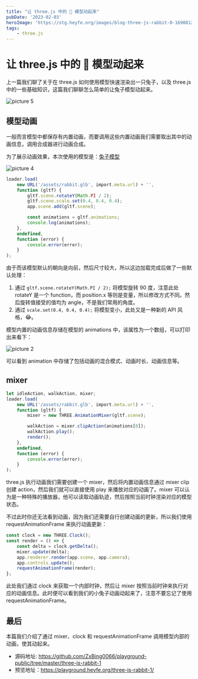 ```yaml
---
title: "让 three.js 中的 🐰 模型动起来"
pubDate: '2023-02-03'
heroImage: 'https://stg.heyfe.org/images/blog-three-js-rabbit-0-1690812321314.png'
tags:
    - three.js
---
```


# 让 three.js 中的 🐰 模型动起来

上一篇我们聊了关于在 three.js 如何使用模型快速渲染出一只兔子，以及 three.js 中的一些基础知识，这篇我们聊聊怎么简单的让兔子模型动起来。

![picture 5](https://stg.heyfe.org/images/blog-three-js-rabbit-1-43.gif)

## 模型动画

一般而言模型中都保存有内置动画，而要调用这些内置动画我们需要取出其中的动画信息，调用合成器进行动画合成。

为了展示动画效果，本次使用的模型是：[兔子模型](https://sketchfab.com/3d-models/rabbit-rigged-e7213589744d436b9d96e2dbb31198a5)

![picture 4](https://stg.heyfe.org/images/blog-three-js-rabbit-1-62.png)

```ts
loader.load(
    new URL('/assets/rabbit.glb', import.meta.url) + '',
    function (gltf) {
        gltf.scene.rotateY(Math.PI / 2);
        gltf.scene.scale.set(0.4, 0.4, 0.4);
        app.scene.add(gltf.scene);

        const animations = gltf.animations;
        console.log(animations);
    },
    undefined,
    function (error) {
        console.error(error);
    }
);
```

由于而该模型默认的朝向是向前，然后尺寸较大，所以这边加载完成后做了一些默认处理：

1. 通过 `gltf.scene.rotateY(Math.PI / 2);` 将模型旋转 90 度，注意此处 rotateY 是一个 function，而 position.x 等则是变量，所以修改方式不同。然后旋转值接受的值均为 angle，不是我们常用的角度。
2. 通过 `scale.set(0.4, 0.4, 0.4);` 将模型变小，此处又是一种新的 API 风格，😂。

模型内置的动画信息存储在模型的 animations 中，该属性为一个数组，可以打印出来看下：

![picture 2](https://stg.heyfe.org/images/blog-three-js-rabbit-1-60.png)

可以看到 animation 中存储了包括动画的混合模式、动画时长、动画信息等。

## mixer

```ts
let idleAction, walkAction, mixer;
loader.load(
    new URL('/assets/rabbit.glb', import.meta.url) + '',
    function (gltf) {
        mixer = new THREE.AnimationMixer(gltf.scene);

        walkAction = mixer.clipAction(animations[0]);
        walkAction.play();
        render();
    },
    undefined,
    function (error) {
        console.error(error);
    }
);
```

three.js 执行动画我们需要创建一个 mixer，然后将内置动画信息通过 mixer clip 创建 action，然后我们就可以直接使用 play 来播放对应的动画了。mixer 可以认为是一种特殊的播放器，他可以读取动画轨迹，然后按照当前时钟渲染对应的模型状态。

不过此时你还无法看到动画，因为我们还需要自行创建动画的更新，所以我们使用 requestAnimationFrame 来执行动画更新：

```ts
const clock = new THREE.Clock();
const render = () => {
    const delta = clock.getDelta();
    mixer.update(delta);
    app.renderer.render(app.scene, app.camera);
    app.controls.update();
    requestAnimationFrame(render);
};
```

此处我们通过 clock 来获取一个内部时钟，然后让 mixer 按照当前时钟来执行对应的动画信息。此时便可以看到我们的小兔子动画动起来了，注意不要忘记了使用 requestAnimationFrame。

## 最后

本篇我们介绍了通过 mixer、clock 和 requestAnimationFrame 调用模型内部的动画，使其动起来。

-   源码地址: https://github.com/ZxBing0066/playground-public/tree/master/three-js-rabbit-1
-   预览地址：https://playground.heyfe.org/three-js-rabbit-1/
